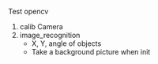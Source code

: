Test opencv

1. calib Camera
2. image_recognition
	- X, Y, angle of objects
	- Take a background picture when init